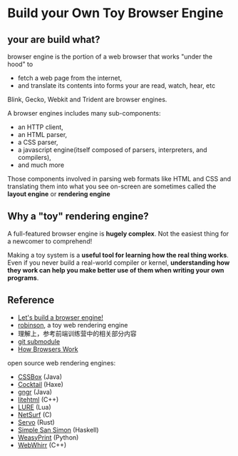 # Build your Own Toy Browser Engine

## your are build what?

browser engine is the portion of a web browser that works "under the hood" to

- fetch a web page from the internet,
- and translate its contents into forms your are read, watch, hear, etc

Blink, Gecko, Webkit and Trident are browser engines.

A browser engines includes many sub-components:

- an HTTP client,
- an HTML parser,
- a CSS parser,
- a javascript engine(itself composed of parsers, interpreters, and compilers),
- and much more

Those components involved in parsing web formats like HTML and CSS and translating them into what you see on-screen are sometimes called the **layout engine** or **rendering engine**

## Why a "toy" rendering engine?

A full-featured browser engine is **hugely complex**. Not the easiest thing for a newcomer to comprehend!

Making a toy system is a **useful tool for learning how the real thing works**. Even if you never build a real-world compiler or kernel, **understanding how they work can help you make better use of them when writing your own programs**.

## Reference

- [Let's build a browser engine!](https://limpet.net/mbrubeck/2014/08/08/toy-layout-engine-1.html)
- [robinson](https://github.com/mbrubeck/robinson), a toy web rendering engine
- 理解上，参考前端训练营中的相关部分内容
- [git submodule](https://git-scm.com/book/zh/v2/Git-%E5%B7%A5%E5%85%B7-%E5%AD%90%E6%A8%A1%E5%9D%97)
- [How Browsers Work](http://www.html5rocks.com/en/tutorials/internals/howbrowserswork/)

open source web rendering engines:

- [CSSBox](https://github.com/philborlin/CSSBox) (Java)
- [Cocktail](https://github.com/silexlabs/Cocktail) (Haxe)
- [gngr](https://gngr.info/) (Java)
- [litehtml](https://github.com/tordex/litehtml) (C++)
- [LURE](https://github.com/admin36/LURE) (Lua)
- [NetSurf](http://www.netsurf-browser.org/) (C)
- [Servo](https://github.com/servo/servo/) (Rust)
- [Simple San Simon](http://hsbrowser.wordpress.com/3s-functional-web-browser/) (Haskell)
- [WeasyPrint](https://github.com/Kozea/WeasyPrint) (Python)
- [WebWhirr](https://github.com/reesmichael1/WebWhirr) (C++)

